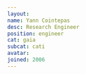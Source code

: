 ```yaml
---
layout:
name: Yann Cointepas
desc: Research Engineer
position: engineer
cat: gaia
subcat: cati
avatar:
joined: 2006
---
```

